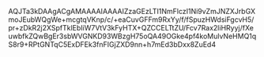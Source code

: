 AQJTa3kDAAgACgAMAAAAIAAAAIZzaGEzLTI1NmFlczI1Ni9vZmJNZXJrbGXmoJEubWQgWe+mcgtqVKnp/c/+eaCuvGFFm9RxYy/f/fSpuzHWdsiFgcvH5/pr+zDkR2j2XSpfTklEbIiW7VtV3kFyHTX+QZCCELTtZU/Fcv7Rax2liHRyyj/fXeuwbfkZQwBgEr3sbWVGNKD93WBzgH75oQA49OGke4pf4koMulvNeHMQ1qS8r9+RPtGNTqC5ExDFEk3fnFIGjZXD9nn+h7mEd3bDxx8ZuEd4